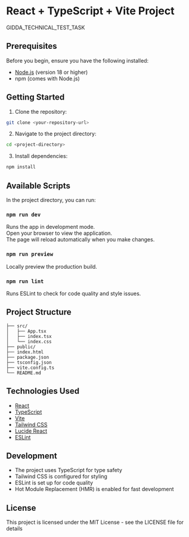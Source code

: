 # React + TypeScript + Vite Project

GIDDA_TECHNICAL_TEST_TASK

## Prerequisites

Before you begin, ensure you have the following installed:
- [Node.js](https://nodejs.org/) (version 18 or higher)
- npm (comes with Node.js)

## Getting Started

1. Clone the repository:
```bash
git clone <your-repository-url>
```

2. Navigate to the project directory:
```bash
cd <project-directory>
```

3. Install dependencies:
```bash
npm install
```

## Available Scripts

In the project directory, you can run:

### `npm run dev`

Runs the app in development mode.\
Open your browser to view the application.\
The page will reload automatically when you make changes.

### `npm run preview`

Locally preview the production build.

### `npm run lint`

Runs ESLint to check for code quality and style issues.

## Project Structure

```
├── src/
│   ├── App.tsx
│   ├── index.tsx
│   └── index.css
├── public/
├── index.html
├── package.json
├── tsconfig.json
├── vite.config.ts
└── README.md
```

## Technologies Used

- [React](https://reactjs.org/)
- [TypeScript](https://www.typescriptlang.org/)
- [Vite](https://vitejs.dev/)
- [Tailwind CSS](https://tailwindcss.com/)
- [Lucide React](https://lucide.dev/)
- [ESLint](https://eslint.org/)

## Development

- The project uses TypeScript for type safety
- Tailwind CSS is configured for styling
- ESLint is set up for code quality
- Hot Module Replacement (HMR) is enabled for fast development

## License

This project is licensed under the MIT License - see the LICENSE file for details